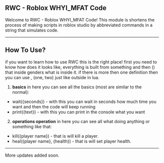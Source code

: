 **RWC - Roblox WHYI_MFAT Code**
-

Welcome to RWC - Roblox WHYI_MFAT Code!
This module is shortens the process of making scripts in roblox studio by abbreviated commands in a string that simulates code.

-------
**How To Use?**
-

if you want to learn how to use RWC this is the right place!
first you need to know how does it looks like, everything is built from something and then () that inside genders what is inside it.
if there is more then one definition then you can use , (one, two) just like outside in lua.


1. **basics** in here you can see all the basics (most are similar to the normal):

* wait({seconds}) - with this you can wait in seconds how much time you want and then the code will keep running
* print({text}) - with this you can print in the console what you want


2. **operations operation** in here you can see all what doing anything or something like that:

* kill({player name}) - that is will kill a player.
* heal({player name}, {health}) - that is will set player health.

-------
More updates added soon.
